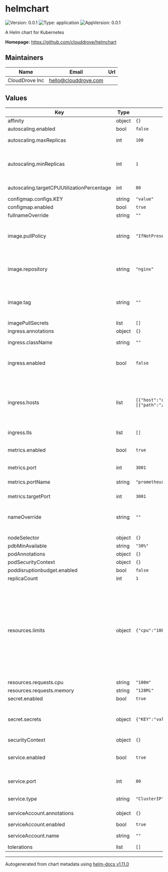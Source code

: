 # helmchart

![Version: 0.0.1](https://img.shields.io/badge/Version-0.0.1-informational?style=flat-square) ![Type: application](https://img.shields.io/badge/Type-application-informational?style=flat-square) ![AppVersion: 0.0.1](https://img.shields.io/badge/AppVersion-0.0.1-informational?style=flat-square)

A Helm chart for Kubernetes

**Homepage:** <https://github.com/clouddrove/helmchart>

## Maintainers

| Name | Email | Url |
| ---- | ------ | --- |
| CloudDrove Inc | <hello@clouddrove.com> |  |

## Values

| Key | Type | Default | Description |
|-----|------|---------|-------------|
| affinity | object | `{}` |  |
| autoscaling.enabled | bool | `false` |  |
| autoscaling.maxReplicas | int | `100` | The minimum amount of replicas allowed |
| autoscaling.minReplicas | int | `1` | Whether or not Horizontal Pod Autoscaler should be created, if false the Horizontal Pod Autoscaler will not be created |
| autoscaling.targetCPUUtilizationPercentage | int | `80` | The maximum amount of replicas allowed |
| configmap.configs.KEY | string | `"value"` |  |
| configmap.enabled | bool | `true` |  |
| fullnameOverride | string | `""` |  |
| image.pullPolicy | string | `"IfNotPresent"` | The container image repository that should be used.  E.g 'nginx', 'gcr.io/kubernetes-helm/tiller'.        |
| image.repository | string | `"nginx"` | Image to use for deploying, must support an entrypoint which creates users/databases from appropriate config files |
| image.tag | string | `""` | The image pull policy to employ. Determines when the image will be pulled in. If undefined, this will default to 'IfNotPresent'.   |
| imagePullSecrets | list | `[]` |  |
| ingress.annotations | object | `{}` |  |
| ingress.className | string | `""` | Specifies whether a ingress should be created |
| ingress.enabled | bool | `false` | ingress is a map that can be used to configure an Ingress resource for this service. |
| ingress.hosts | list | `[{"host":"chart-example.local","paths":[{"path":"/","pathType":"ImplementationSpecific"}]}]` | Annotations that should be added to the Service resource. This is injected directly in to the resource yaml. kubernetes.io/ingress.class: nginx kubernetes.io/tls-acme: "true" |
| ingress.tls | list | `[]` |  |
| metrics.enabled | bool | `true` | Whether or not metrics should be created, if false the metrics will not be created |
| metrics.port | int | `3001` |  |
| metrics.portName | string | `"prometheus"` | portName specify the name of the port for the metrics resource.   |
| metrics.targetPort | int | `3001` |  |
| nameOverride | string | `""` | imagePullSecrets lists the Secret resources that should be used for accessing private registries. |
| nodeSelector | object | `{}` |  |
| pdbMinAvailable | string | `"30%"` |  |
| podAnnotations | object | `{}` |  |
| podSecurityContext | object | `{}` |  |
| poddisruptionbudget.enabled | bool | `false` |  |
| replicaCount | int | `1` |  |
| resources.limits | object | `{"cpu":"100m","memory":"128Mi"}` | We usually recommend not to specify default resources and to leave this as a conscious.  We usually recommend not to specify default resources and to leave this as a conscious. resources, such as Minikube. If you do want to specify resources, uncomment the following lines, adjust them as necessary, and remove the curly braces after 'resources:'.     |
| resources.requests.cpu | string | `"100m"` |  |
| resources.requests.memory | string | `"128Mi"` |  |
| secret.enabled | bool | `true` |  |
| secret.secrets | object | `{"KEY":"value"}` | secrets is a map that specifies the Secret resources that should be exposed to the main application container.            |
| securityContext | object | `{}` |  |
| service.enabled | bool | `true` | service is a map that specifies the configuration for the Service resource that is created by the chart. |
| service.port | int | `80` | The Service type, as defined in Kubernetes. Defaults to ClusterIP. |
| service.type | string | `"ClusterIP"` | Specifies whether a service account should be created.         |
| serviceAccount.annotations | object | `{}` | Specifies whether a service account should be created |
| serviceAccount.enabled | bool | `true` |  |
| serviceAccount.name | string | `""` | Annotations to add to the service account |
| tolerations | list | `[]` |  |

----------------------------------------------
Autogenerated from chart metadata using [helm-docs v1.11.0](https://github.com/norwoodj/helm-docs/releases/v1.11.0)
